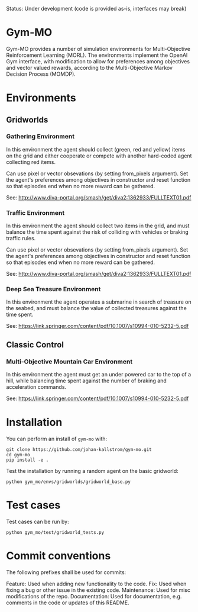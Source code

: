 Status: Under development (code is provided as-is, interfaces may break)

# Gym-MO

Gym-MO provides a number of simulation environments for Multi-Objective Reinforcement Learning (MORL). The environments implement the OpenAI Gym interface, with modification to allow for preferences among objectives and vector valued rewards, according to the Multi-Objective Markov Decision Process (MOMDP).

# Environments

## Gridworlds

### Gathering Environment
In this environment the agent should collect (green, red and yellow) items on the grid and either cooperate or compete with another hard-coded agent collecting red items.

Can use pixel or vector obsevations (by setting from_pixels argument). Set the agent's preferences among objectives in constructor and reset function so that episodes end when no more reward can be gathered.

See: http://www.diva-portal.org/smash/get/diva2:1362933/FULLTEXT01.pdf

### Traffic Environment
In this environment the agent should collect two items in the grid, and must balance the time spent against the risk of colliding with vehicles or braking traffic rules.

Can use pixel or vector obsevations (by setting from_pixels argument). Set the agent's preferences among objectives in constructor and reset function so that episodes end when no more reward can be gathered.

See: http://www.diva-portal.org/smash/get/diva2:1362933/FULLTEXT01.pdf

### Deep Sea Treasure Environment
In this environment the agent operates a submarine in search of treasure on the seabed, and must balance the value of collected treasures against the time spent.

See: https://link.springer.com/content/pdf/10.1007/s10994-010-5232-5.pdf

## Classic Control

### Multi-Objective Mountain Car Environment
In this environment the agent must get an under powered car to the top of a hill, while balancing time spent against the number of braking and acceleration commands.

See: https://link.springer.com/content/pdf/10.1007/s10994-010-5232-5.pdf

# Installation

You can perform an install of ``gym-mo`` with:

```
git clone https://github.com/johan-kallstrom/gym-mo.git
cd gym-mo
pip install -e .
```

Test the installation by running a random agent on the basic gridworld:

```
python gym_mo/envs/gridworlds/gridworld_base.py
```

# Test cases
Test cases can be run by:

```
python gym_mo/test/gridworld_tests.py
```

# Commit conventions
The following prefixes shall be used for commits:

Feature: Used when adding new functionality to the code.
Fix: Used when fixing a bug or other issue in the existing code.
Maintenance: Used for misc modifications of the repo.
Documentation: Used for documentation, e.g. comments in the code or updates of this README.
